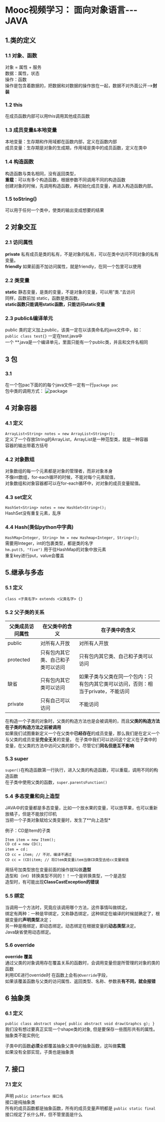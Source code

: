 # Mooc视频学习： 面向对象语言---JAVA

## 1.类的定义

### 1.1 对象、函数
对象 = 属性 + 服务  
数据：属性，状态  
操作：函数  
操作是包含着数据的，把数据和对数据的操作放在一起，数据不对外面公开-->**封装**

### 1.2 this
在成员函数内部可以用this调用其他成员函数

### 1.3 成员变量&本地变量  
本地变量：生存期和作用域都在函数内部，定义在函数内部  
成员变量：生存期是对象的生成期，作用域是类中的成员函数，定义在类中

### 1.4 构造函数
构造函数与类名相同，没有返回类型，  
**重载**：可以有多个构造函数，根据参数不同调用不同的构造函数  
创建对象的时候，先调用构造函数，再初始化成员变量，再进入构造函数内部。

### 1.5 toString()
可以用于任何一个类中，使类的输出变成想要的结果

## 2 对象交互
### 2.1 访问属性
**private** 
私有成员是类的私有，不是对象的私有，可以在类中访问不同对象的私有变量。  
**friendly**
如果前面不加访问属性，就是friendly，在同一个包里可以使用  

### 2.2 类变量
**static** 静态变量，是类的变量，不是对象的变量，可以用”类.“去访问  
同样，函数前加 static，函数是类函数。  
**static函数只能调用static函数，只能访问static变量**

### 2.3  public&编译单元
public 类的定义加上public，该类一定在以该类命名的java文件中，如：   
`public class test{}` 一定在test.java中  
一个 \*\*.java是一个编译单元，里面只能有一个public类，并且和文件名相同

## 3 包
### 3.1
在一个包pac下面的的每个java文件一定有一行`package pac`  
包中类的调用方式：
![package](https://github.com/CoderOrigin/JAVA-Course/blob/firstBranch/image/package.png)

## 4 对象容器
### 4.1 定义
`ArrayList<String> notes = new ArrayList<String>();`  
定义了一个存放String的ArrayList，ArrayList是一种范型类，就是一种容器  
容器的输出带着方括号

### 4.2 对象数组
对象数组的每一个元素都是对象的管理者，而非对象本身  
不像int数组，for-each循环的时候，不能对每个元素赋值，  
对象数组和对象容器都可以在for-each循环中，对对象的成员变量赋值。

### 4.3 set定义
`HashSet<String> notes = new HashSet<String>();`  
HashSet没有重复元素，乱序

### 4.4 Hash(类似python中字典)
`HashMap<Integer, String> hm = new Hashmap<Integer, String>();`  
需要用Integer，int的包裹类型，都是类的名字  
`hm.put(5, "five")` 用于往HashMap的对象中放元素  
重复key进行put，value会覆盖

## 5.继承与多态
### 5.1 定义
`class <子类名字> extends <父类名字> {}`  

### 5.2 父子类的关系
父类成员访问属性|在父类中的含义|在子类中的含义
-|-|-
public|对所有人开放|对所有人开放
protected|只有包内其它类、自己和子类可以访问|只有包内其它类、自己和子类可以访问
缺省|只有包内其它类可以访问|如果子类与父类在同一个包内：只有包内其它类可以访问，否则：相当于private，不能访问
private|只有自己可以访问|不能访问

在构造一个子类的对象时，父类的构造方法也是会被调用的，而且**父类的构造方法在子类的构造方法之前被调用**  
如果我们试图重新定义一个在父类中**已经存在**的成员变量，那么我们是在定义一个与父类的成员变量**完全无关**的变量，
在子类中我们可以访问这个定义在子类中的变量，在父类的方法中访问父类的那个。尽管它们**同名但是互不影响**

### 5.3 super

`super()`在构造函数第一行执行，进入父类的构造函数，可以重载，调用不同的构造函数  
在子类中使用父类的函数，`super.parentsFunction()`  

### 5.4 多态变量和向上造型
JAVA中的变量都是多态变量，比如一个放水果的变量，可以放苹果，也可以重新放橘子，但是不能放打印机  
当把一个子类对象赋给父类变量时，发生了**向上造型*

例子：CD是Item的子类  
```
Item item = new Item();
CD cd = new CD();
item = cd；
CD cc = item; // 不对，编译不通过
CD cc = (CD)item; // 将Item类变量item当做CD类型去给cc变量赋值
```
用括号加类型放在变量前面的操作就叫做**造型**  
造型和（int）转换类型不同的！！一个是转换类型，一个是造型     
造型时，有可能出现**ClassCastException的错误**

### 5.5 绑定
当调用一个方法时，究竟应该调用哪个方法，这件事情叫做绑定。   
绑定有两种：一种是早绑定，又称静态绑定，这种绑定在编译的时候就确定了，根据变量的**声明类型**决定；  
另一种是晚绑定，即动态绑定。动态绑定在根据变量的**动态类型**决定。    
Java缺省使用动态绑定。

### 5.6 override
**override 覆盖**  
通过父类的对象调用存在覆盖关系的函数时，会调用变量但是所管理的对象的类的函数  
利用IDE进行override时 在函数上会有`@Override`字段，  
如果该覆盖函数与父类的访问属性、返回类型、名称、参数表**有不同，就会报错**

## 6 抽象类
### 6.1 定义
`public class abstract shape{
    public abstract void draw(Graphcs g);
}`  
我们没有想过要真正实现一个shape类的对象, 但是要保存一些图形共有的属性。  
抽象类不能实例化  

子类中的函数**必须**全都覆盖抽象父类中的抽象函数，这叫做**实现**  
如果没有全部实现，子类也是抽象类

## 7. 接口
### 7.1 定义
声明 `public interface 接口名`  
接口是纯抽象类  
所有的成员函数都是抽象函数，所有的成员变量声明都是 `public static final`  
接口规定了长什么样，但不管里面是什么
